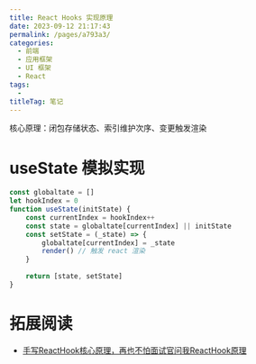 ```yaml
---
title: React Hooks 实现原理
date: 2023-09-12 21:17:43
permalink: /pages/a793a3/
categories: 
  - 前端
  - 应用框架
  - UI 框架
  - React
tags: 
  -
titleTag: 笔记 
---
```


核心原理：闭包存储状态、索引维护次序、变更触发渲染

# useState 模拟实现

```js
const globaltate = []
let hookIndex = 0
function useState(initState) {
    const currentIndex = hookIndex++
    const state = globaltate[currentIndex] || initState
    const setState = (_state) => {
        globaltate[currentIndex] = _state
        render() // 触发 react 渲染
    }
   
    return [state, setState]
}
```

# 拓展阅读

- [手写ReactHook核心原理，再也不怕面试官问我ReactHook原理](https://cloud.tencent.com/developer/article/1784501)